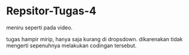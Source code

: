 # Repsitor-Tugas-4
meniru seperti pada video. 

tugas hampir mirip, hanya saja kurang di dropsdown. 
dikarenakan tidak mengerti sepenuhnya melakukan codingan tersebut.

